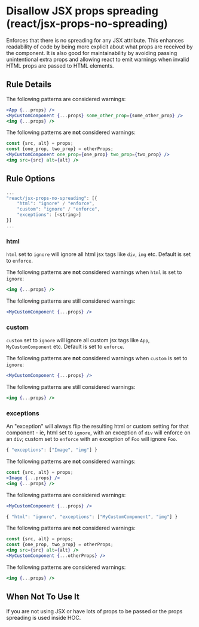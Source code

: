 # Disallow JSX props spreading (react/jsx-props-no-spreading)

Enforces that there is no spreading for any JSX attribute. This enhances readability of code by being more explicit about what props are received by the component. It is also good for maintainability by avoiding passing unintentional extra props and allowing react to emit warnings when invalid HTML props are passed to HTML elements.

## Rule Details

The following patterns are considered warnings:

```jsx
<App {...props} />
<MyCustomComponent {...props} some_other_prop={some_other_prop} />
<img {...props} />
```

The following patterns are **not** considered warnings:

```jsx
const {src, alt} = props;
const {one_prop, two_prop} = otherProps;
<MyCustomComponent one_prop={one_prop} two_prop={two_prop} />
<img src={src} alt={alt} />
```


## Rule Options

```js
...
"react/jsx-props-no-spreading": [{
    "html": "ignore" / "enforce",
    "custom": "ignore" / "enforce",
    "exceptions": [<string>]
}]
...
```

### html

`html` set to `ignore` will ignore all html jsx tags like `div`, `img` etc. Default is set to `enforce`.

The following patterns are **not** considered warnings when `html` is set to `ignore`:

```jsx
<img {...props} />
```

The following patterns are still considered warnings:

```jsx
<MyCustomComponent {...props} />
```

### custom

`custom` set to `ignore` will ignore all custom jsx tags like `App`, `MyCustomComponent` etc. Default is set to `enforce`.

The following patterns are **not** considered warnings when `custom` is set to `ignore`:

```jsx
<MyCustomComponent {...props} />
```

The following patterns are still considered warnings:
```jsx
<img {...props} />
```

### exceptions

An "exception" will always flip the resulting html or custom setting for that component - ie, html set to `ignore`, with an exception of `div` will enforce on an `div`; custom set to `enforce` with an exception of `Foo` will ignore `Foo`.

```js
{ "exceptions": ["Image", "img"] }
```

The following patterns are **not** considered warnings:

```jsx
const {src, alt} = props;
<Image {...props} />
<img {...props} />
```

The following patterns are considered warnings:
```jsx
<MyCustomComponent {...props} />
```

```js
{ "html": "ignore", "exceptions": ["MyCustomComponent", "img"] }
```

The following patterns are **not** considered warnings:

```jsx
const {src, alt} = props;
const {one_prop, two_prop} = otherProps;
<img src={src} alt={alt} />
<MyCustomComponent {...otherProps} />
```

The following patterns are considered warnings:
```jsx
<img {...props} />
```

## When Not To Use It

If you are not using JSX or have lots of props to be passed or the props spreading is used inside HOC.

